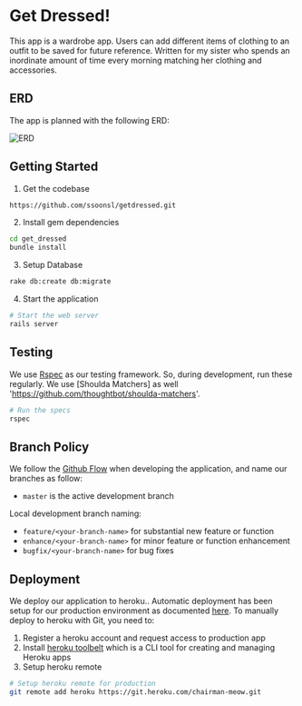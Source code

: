 # Get Dressed!

This app is a wardrobe app. Users can add different items of clothing to an outfit to be saved for future reference. Written for my sister who spends an inordinate amount of time every morning matching her clothing and accessories.

## ERD

The app is planned with the following ERD:

![ERD](/assets/images/GetDressedERD.png?raw=true "ERD")

## Getting Started

1. Get the codebase

  ```bash
  https://github.com/ssoonsl/getdressed.git
  ```

2. Install gem dependencies

  ```bash
  cd get_dressed
  bundle install
  ```

3. Setup Database

  ```bash
  rake db:create db:migrate
  ```

4. Start the application

  ```bash
  # Start the web server
  rails server
  ```

## Testing

We use [Rspec](https://github.com/rspec/rspec-rails) as our testing framework. So, during development, run these regularly.
We use [Shoulda Matchers] as well 'https://github.com/thoughtbot/shoulda-matchers'.

```bash
# Run the specs
rspec
```

## Branch Policy

We follow the [Github Flow](https://guides.github.com/introduction/flow/) when developing the application, and name our branches as follow:

- `master` is the active development branch

Local development branch naming:

- `feature/<your-branch-name>` for substantial new feature or function
- `enhance/<your-branch-name>` for minor feature or function enhancement
- `bugfix/<your-branch-name>` for bug fixes

## Deployment

We deploy our application to heroku.. Automatic deployment has been setup for our production environment as documented [here](https://devcenter.heroku.com/articles/github-integration#automatic-deploys). To manually deploy to heroku with Git, you need to:

1. Register a heroku account and request access to production app
2. Install [heroku toolbelt](https://toolbelt.heroku.com/) which is a CLI tool for creating and managing Heroku apps
3. Setup heroku remote

  ```bash
  # Setup heroku remote for production
  git remote add heroku https://git.heroku.com/chairman-meow.git
  ```
